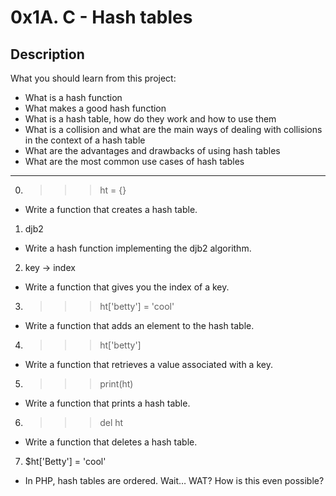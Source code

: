 # 0x1A. C - Hash tables

## Description
What you should learn from this project:

* What is a hash function
* What makes a good hash function
* What is a hash table, how do they work and how to use them
* What is a collision and what are the main ways of dealing with collisions in the context of a hash table
* What are the advantages and drawbacks of using hash tables
* What are the most common use cases of hash tables

---

0. >>> ht = {}
* Write a function that creates a hash table.
1. djb2
* Write a hash function implementing the djb2 algorithm.
2. key -> index
* Write a function that gives you the index of a key.
3. >>> ht['betty'] = 'cool'
* Write a function that adds an element to the hash table.
4. >>> ht['betty']
* Write a function that retrieves a value associated with a key.
5. >>> print(ht)
* Write a function that prints a hash table.
6. >>> del ht
* Write a function that deletes a hash table.
7. $ht['Betty'] = 'cool'
* In PHP, hash tables are ordered. Wait… WAT? How is this even possible?
